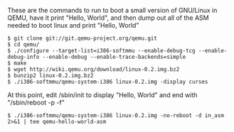 These are the commands to run to boot a small version of GNU/Linux in QEMU, have it print "Hello, World", and then dump out all of the ASM needed to boot linux and print "Hello, World"


    $ git clone git://git.qemu-project.org/qemu.git
    $ cd qemu/
    $ ./configure --target-list=i386-softmmu --enable-debug-tcg --enable-debug-info --enable-debug --enable-trace-backends=simple
    $ make
    $ wget http://wiki.qemu.org/download/linux-0.2.img.bz2
    $ bunzip2 linux-0.2.img.bz2 
    $ ./i386-softmmu/qemu-system-i386 linux-0.2.img -display curses

At this point, edit /sbin/init to display "Hello, World" and end with "/sbin/reboot -p -f"

    $ ./i386-softmmu/qemu-system-i386 linux-0.2.img -no-reboot -d in_asm 2>&1 | tee qemu-hello-world-asm
